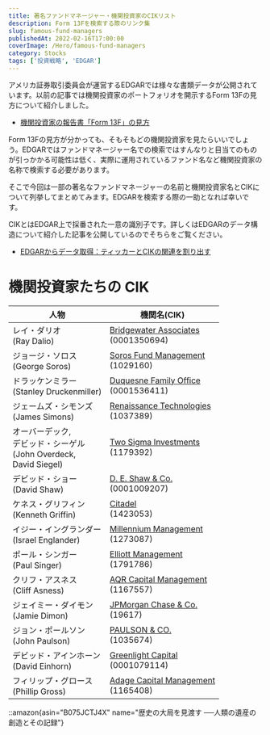 ```yaml
---
title: 著名ファンドマネージャー・機関投資家のCIKリスト
description: Form 13Fを検索する際のリンク集
slug: famous-fund-managers
publishedAt: 2022-02-16T17:00:00
coverImage: /Hero/famous-fund-managers
category: Stocks
tags: ['投資戦略', 'EDGAR']
---
```


アメリカ証券取引委員会が運営するEDGARでは様々な書類データが公開されています。以前の記事では機関投資家のポートフォリオを開示するForm 13Fの見方について紹介しました。

- [機関投資家の報告書「Form 13F」の見方](./how-to-read-form13f)

Form 13Fの見方が分かっても、そもそもどの機関投資家を見たらいいでしょう。EDGARではファンドマネージャー名での検索ではすんなりと目当てのものが引っかかる可能性は低く、実際に運用されているファンド名など機関投資家の名称で検索する必要があります。

そこで今回は一部の著名なファンドマネージャーの名前と機関投資家名とCIKについて列挙してまとめてみます。EDGARを検索する際の一助となれば幸いです。

CIKとはEDGAR上で採番された一意の識別子です。詳しくはEDGARのデータ構造について紹介した記事を公開しているのでそちらをご覧ください。

- [EDGARからデータ取得：ティッカーとCIKの関連を割り出す](./how-to-get-ticker-and-cik-from-edgar)

# 機関投資家たちの CIK

| 人物                                                                      | 機関名(CIK)                                  |
| ------------------------------------------------------------------------- | -------------------------------------------- |
| レイ・ダリオ<br>(Ray Dalio)                                               | [Bridgewater Associates][ba]<br>(0001350694) |
| ジョージ・ソロス<br>(George Soros)                                        | [Soros Fund Management][sf]<br>(1029160)     |
| ドラッケンミラー<br>(Stanley Druckenmiller)                               | [Duquesne Family Office][df]<br>(0001536411) |
| ジェームズ・シモンズ<br>(James Simons)                                    | [Renaissance Technologies][rt]<br>(1037389)  |
| オーバーデック,<br>デビッド・シーゲル<br>(John Overdeck,<br>David Siegel) | [Two Sigma Investments][2s]<br>(1179392)     |
| デビッド・ショー<br>(David Shaw)                                          | [D. E. Shaw & Co.][de]<br>(0001009207)       |
| ケネス・グリフィン<br>(Kenneth Griffin)                                   | [Citadel][ci]<br>(1423053)                   |
| イジー・イングランダー<br>(Israel Englander)                              | [Millennium Management][mm]<br>(1273087)     |
| ポール・シンガー<br>(Paul Singer)                                         | [Elliott Management][em]<br>(1791786)        |
| クリフ・アスネス<br>(Cliff Asness)                                        | [AQR Capital Management][aq]<br>(1167557)    |
| ジェイミー・ダイモン<br>(Jamie Dimon)                                     | [JPMorgan Chase & Co.][jc]<br>(19617)        |
| ジョン・ポールソン<br>(John Paulson)                                      | [PAULSON & CO.][pc]<br>(1035674)             |
| デビッド・アインホーン<br>(David Einhorn)                                 | [Greenlight Capital][gc]<br>(0001079114)     |
| フィリップ・グロース<br>(Phillip Gross)                                   | [Adage Capital Management][ac]<br>(1165408)  |

[ba]: https://www.sec.gov/edgar/browse/?CIK=0001350694
[sf]: https://www.sec.gov/edgar/browse/?CIK=1029160
[df]: https://www.sec.gov/edgar/browse/?CIK=0001536411
[rt]: https://www.sec.gov/edgar/browse/?CIK=1037389
[2s]: https://www.sec.gov/edgar/browse/?CIK=1179392
[de]: https://www.sec.gov/edgar/browse/?CIK=0001009207
[ci]: https://www.sec.gov/edgar/browse/?CIK=1423053
[mm]: https://www.sec.gov/edgar/browse/?CIK=1273087
[em]: https://www.sec.gov/edgar/browse/?CIK=1791786
[aq]: https://www.sec.gov/edgar/browse/?CIK=1167557
[jc]: https://www.sec.gov/edgar/browse/?CIK=19617
[pc]: https://www.sec.gov/edgar/browse/?CIK=1035674
[gc]: https://www.sec.gov/edgar/browse/?CIK=0001079114
[ac]: https://www.sec.gov/edgar/browse/?CIK=1165408

::amazon{asin="B075JCTJ4X" name="歴史の大局を見渡す ──人類の遺産の創造とその記録"}
